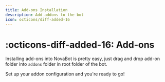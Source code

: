 ```yaml
---
title: Add-ons Installation
description: Add addons to the bot
icon: octicons/diff-added-16
---
```


# :octicons-diff-added-16: **Add-ons**

Installing add-ons into NovaBot is pretty easy, just drag and drop add-on folder into `addons` folder in root folder of the bot.

Set up your addon configuration and you're ready to go!